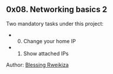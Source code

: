 ## 0x08. Networking basics 2
Two mandatory tasks under this project:
- 0. Change your home IP
- 1. Show attached IPs

Author: [Blessing Rweikiza](https://linktr.ee/blessnathan01)

